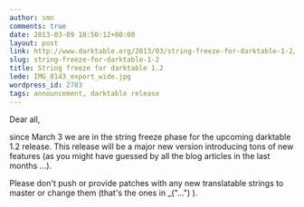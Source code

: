 ```yaml
---
author: smn
comments: true
date: 2013-03-09 10:50:12+00:00
layout: post
link: http://www.darktable.org/2013/03/string-freeze-for-darktable-1-2/
slug: string-freeze-for-darktable-1-2
title: String freeze for darktable 1.2
lede: IMG_8143_export_wide.jpg
wordpress_id: 2783
tags: announcement, darktable release
---
```


Dear all,

since March 3 we are in the string freeze phase for the upcoming darktable 1.2 release. This release will be a major new version introducing tons of new features (as you might have guessed by all the blog articles in the last months ...).

Please don't push or provide patches with any new translatable strings to master or change them (that's the ones in _("...") ).
